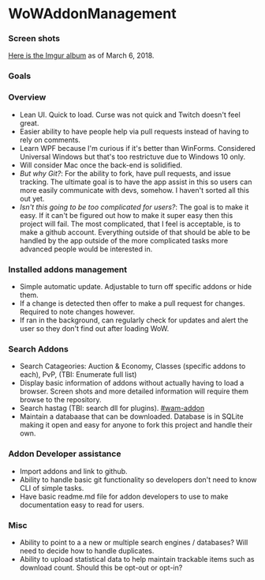 # WoWAddonManagement

### Screen shots

[Here is the Imgur album](https://imgur.com/a/ZnI5j) as of March 6, 2018.

### Goals

### Overview

* Lean UI. Quick to load. Curse was not quick and Twitch doesn't feel great.
* Easier ability to have people help via pull requests instead of having to rely on comments.
* Learn WPF because I'm curious if it's better than WinForms. Considered Universal Windows but that's too restrictuve due to Windows 10 only.
* Will consider Mac once the back-end is solidified.
* _But why Git?_: For the ability to fork, have pull requests, and issue tracking. The ultimate goal is to have the app assist in this so users can more easily communicate with devs, somehow. I haven't sorted all this out yet.
* _Isn't this going to be too complicated for users?_: The goal is to make it easy. If it can't be figured out how to make it super easy then this project will fail. The most complicated, that I feel is acceptable, is to make a github account. Everything outside of that should be able to be handled by the app outside of the more complicated tasks more advanced people would be interested in.

### Installed addons management

* Simple automatic update. Adjustable to turn off specific addons or hide them.
* If a change is detected then offer to make a pull request for changes. Required to note changes however.
* If ran in the background, can regularly check for updates and alert the user so they don't find out after loading WoW.

### Search Addons

* Search Catageories: Auction & Economy, Classes (specific addons to each), PvP,  (TBI: Enumerate full list)
* Display basic information of addons without actually having to load a browser. Screen shots and more detailed information will require them browse to the repository.
* Search hastag (TBI: search dll for plugins). [#wam-addon](https://api.github.com/search/repositories?q=wam-addon&order=desc)
* Maintain a databaase that can be downloaded. Database is in SQLite making it open and easy for anyone to fork this project and handle their own.

### Addon Developer assistance

* Import addons and link to github.
* Ability to handle basic git functionality so developers don't need to know CLI of simple tasks.
* Have basic readme.md file for addon developers to use to make documentation easy to read for users.

### Misc

* Ability to point to a a new or multiple search engines / databases? Will need to decide how to handle duplicates.
* Ability to upload statistical data to help maintain trackable items such as download count. Should this be opt-out or opt-in?
